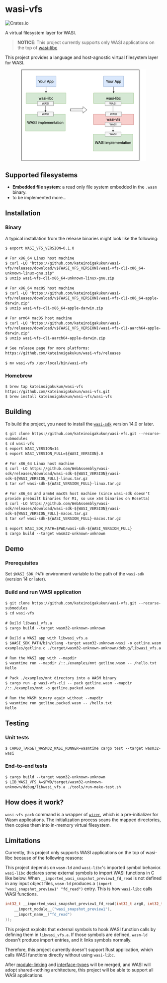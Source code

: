 # wasi-vfs

![Crates.io](https://img.shields.io/crates/v/wasi-vfs)

A virtual filesystem layer for WASI.

> **NOTICE**: This project currently supports only WASI applications on the top of [wasi-libc](https://github.com/webassembly/wasi-libc)

This project provides a language and host-agnostic virtual filesystem layer for WASI.

<div align="center">
  <img src="./docs/overview.png" width="400px">
</div>

## Supported filesystems

- **Embedded file system**: a read only file system embedded in the `.wasm` binary.
- to be implemented more...

## Installation

### Binary

A typical installation from the release binaries might look like the following:

```console
$ export WASI_VFS_VERSION=0.1.0

# For x86_64 Linux host machine
$ curl -LO "https://github.com/kateinoigakukun/wasi-vfs/releases/download/v${WASI_VFS_VERSION}/wasi-vfs-cli-x86_64-unknown-linux-gnu.zip"
$ unzip wasi-vfs-cli-x86_64-unknown-linux-gnu.zip

# For x86_64 macOS host machine
$ curl -LO "https://github.com/kateinoigakukun/wasi-vfs/releases/download/v${WASI_VFS_VERSION}/wasi-vfs-cli-x86_64-apple-darwin.zip"
$ unzip wasi-vfs-cli-x86_64-apple-darwin.zip

# For arm64 macOS host machine
$ curl -LO "https://github.com/kateinoigakukun/wasi-vfs/releases/download/v${WASI_VFS_VERSION}/wasi-vfs-cli-aarch64-apple-darwin.zip"
$ unzip wasi-vfs-cli-aarch64-apple-darwin.zip

# See release page for more platforms: https://github.com/kateinoigakukun/wasi-vfs/releases

$ mv wasi-vfs /usr/local/bin/wasi-vfs
```

### Homebrew

```console
$ brew tap kateinoigakukun/wasi-vfs https://github.com/kateinoigakukun/wasi-vfs.git
$ brew install kateinoigakukun/wasi-vfs/wasi-vfs
```

## Building

To build the project, you need to install the [`wasi-sdk`](https://github.com/WebAssembly/wasi-sdk) version 14.0 or later.

```console
$ git clone https://github.com/kateinoigakukun/wasi-vfs.git --recurse-submodules
$ cd wasi-vfs
$ export WASI_VERSION=14
$ export WASI_VERSION_FULL=${WASI_VERSION}.0

# For x86_64 Linux host machine
$ curl -LO https://github.com/WebAssembly/wasi-sdk/releases/download/wasi-sdk-${WASI_VERSION}/wasi-sdk-${WASI_VERSION_FULL}-linux.tar.gz
$ tar xvf wasi-sdk-${WASI_VERSION_FULL}-linux.tar.gz

# For x86_64 and arm64 macOS host machine (since wasi-sdk doesn't provide prebuilt binaries for M1, so use x64 binaries on Rosetta)
$ curl -LO https://github.com/WebAssembly/wasi-sdk/releases/download/wasi-sdk-${WASI_VERSION}/wasi-sdk-${WASI_VERSION_FULL}-macos.tar.gz
$ tar xvf wasi-sdk-${WASI_VERSION_FULL}-macos.tar.gz

$ export WASI_SDK_PATH=$PWD/wasi-sdk-${WASI_VERSION_FULL}
$ cargo build --target wasm32-unknown-unknown
```

## Demo

### Prerequisites

Set `$WASI_SDK_PATH` environment variable to the path of the `wasi-sdk` (version 14 or later).

### Build and run WASI application

```console
$ git clone https://github.com/kateinoigakukun/wasi-vfs.git --recurse-submodules
$ cd wasi-vfs

# Build libwasi_vfs.a
$ cargo build --target wasm32-unknown-unknown

# Build a WASI app with libwasi_vfs.a
$ $WASI_SDK_PATH/bin/clang -target wasm32-unknown-wasi -o getline.wasm examples/getline.c ./target/wasm32-unknown-unknown/debug/libwasi_vfs.a

# Run the WASI app with --mapdir
$ wasmtime run --mapdir /::./examples/mnt getline.wasm -- /hello.txt
Hello

# Pack ./examples/mnt directory into a WASM binary
$ cargo run -p wasi-vfs-cli -- pack getline.wasm --mapdir /::./examples/mnt -o getline.packed.wasm

# Run the WASM binary again without --mapdir
$ wasmtime run getline.packed.wasm -- /hello.txt
Hello
```

## Testing

### Unit tests

```console
$ CARGO_TARGET_WASM32_WASI_RUNNER=wasmtime cargo test --target wasm32-wasi
```

### End-to-end tests

```console
$ cargo build --target wasm32-unknown-unknown
$ LIB_WASI_VFS_A=$PWD/target/wasm32-unknown-unknown/debug/libwasi_vfs.a ./tools/run-make-test.sh
```


## How does it work?

`wasi-vfs pack` command is a wrapper of [`wizer`](https://github.com/bytecodealliance/wizer/), which is a pre-initializer for Wasm applications.
The initialization process scans the mapped directories, then copies them into in-memory virtual filesystem.

## Limitations

Currently, this project only supports WASI applications on the top of wasi-libc because of the following reasons:

This project depends on `wasm-ld` and `wasi-libc`'s imported symbol behavior.
  `wasi-libc` declares some external symbols to import WASI functions in C like below. When `__imported_wasi_snapshot_preview1_fd_read` is not defined in any input object files, `wasm-ld` produces a `(import "wasi_snapshot_preview1" "fd_read")` entry. This is how `wasi-libc` calls WASI functions.

```c
int32_t __imported_wasi_snapshot_preview1_fd_read(int32_t arg0, int32_t arg1, int32_t arg2, int32_t arg3) __attribute__((
    __import_module__("wasi_snapshot_preview1"),
    __import_name__("fd_read")
));
```

This project exploits that external symbols to hook WASI function calls by defining them in `libwasi_vfs.a`. If those symbols are defined, `wasm-ld` doesn't produce import entries, and it links symbols normally.

Therefore, this project currently doesn't support Rust application, which calls WASI functions directly without using `wasi-libc`.


After [module-linking](https://github.com/WebAssembly/module-linking/blob/main/design/proposals/module-linking/Explainer.md) and [interface-types](https://github.com/WebAssembly/interface-types) will be merged, and WASI will adopt shared-nothing architecture, this project will be able to support all WASI applications.
